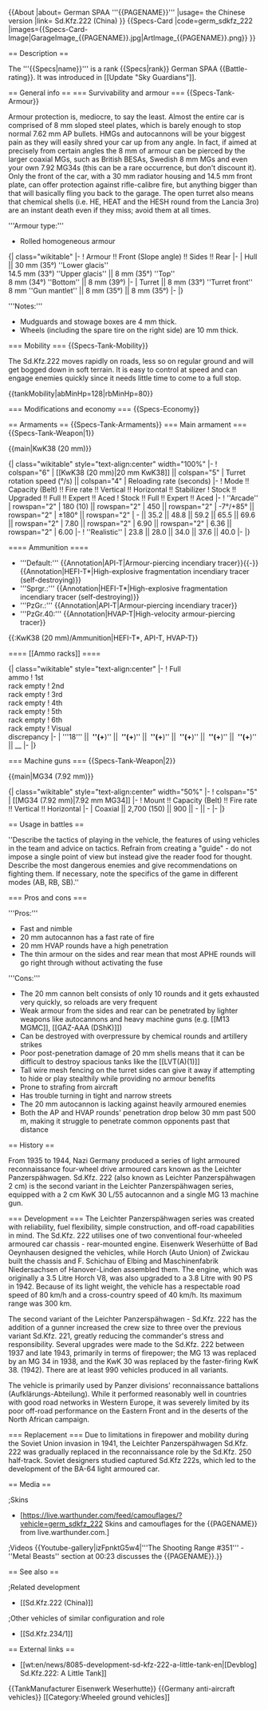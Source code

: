 {{About
|about= German SPAA '''{{PAGENAME}}'''
|usage= the Chinese version
|link= Sd.Kfz.222 (China)
}}
{{Specs-Card
|code=germ_sdkfz_222
|images={{Specs-Card-Image|GarageImage_{{PAGENAME}}.jpg|ArtImage_{{PAGENAME}}.png}}
}}

== Description ==
<!-- ''In the description, the first part should be about the history of the creation and combat usage of the vehicle, as well as its key features. In the second part, tell the reader about the ground vehicle in the game. Insert a screenshot of the vehicle, so that if the novice player does not remember the vehicle by name, he will immediately understand what kind of vehicle the article is talking about.'' -->
The '''{{Specs|name}}''' is a rank {{Specs|rank}} German SPAA {{Battle-rating}}. It was introduced in [[Update "Sky Guardians"]].

== General info ==
=== Survivability and armour ===
{{Specs-Tank-Armour}}
<!-- ''Describe armour protection. Note the most well protected and key weak areas. Appreciate the layout of modules as well as the number and location of crew members. Is the level of armour protection sufficient, is the placement of modules helpful for survival in combat? If necessary use a visual template to indicate the most secure and weak zones of the armour.'' -->
Armour protection is, mediocre, to say the least. Almost the entire car is comprised of 8 mm sloped steel plates, which is barely enough to stop normal 7.62 mm AP bullets. HMGs and autocannons will be your biggest pain as they will easily shred your car up from any angle. In fact, if aimed at precisely from certain angles the 8 mm of armour can be pierced by the larger coaxial MGs, such as British BESAs, Swedish 8 mm MGs and even your own 7.92 MG34s (this can be a rare occurrence, but don't discount it). Only the front of the car, with a 30 mm radiator housing and 14.5 mm front plate, can offer protection against rifle-calibre fire, but anything bigger than that will basically fling you back to the garage. The open turret also means that chemical shells (i.e. HE, HEAT and the HESH round from the Lancia 3ro) are an instant death even if they miss; avoid them at all times.

'''Armour type:'''

* Rolled homogeneous armour

{| class="wikitable"
|-
! Armour !! Front (Slope angle) !! Sides !! Rear
|-
| Hull || 30 mm (35°) ''Lower glacis'' <br> 14.5 mm (33°) ''Upper glacis'' || 8 mm (35°) ''Top'' <br> 8 mm (34°) ''Bottom'' || 8 mm (39°) 
|-
| Turret || 8 mm (33°) ''Turret front'' <br> 8 mm ''Gun mantlet'' || 8 mm (35°) || 8 mm (35°) 
|-
|}

'''Notes:'''

* Mudguards and stowage boxes are 4 mm thick.
* Wheels (including the spare tire on the right side) are 10 mm thick.

=== Mobility ===
{{Specs-Tank-Mobility}}
<!-- ''Write about the mobility of the ground vehicle. Estimate the specific power and manoeuvrability, as well as the maximum speed forwards and backwards.'' -->
The Sd.Kfz.222 moves rapidly on roads, less so on regular ground and will get bogged down in soft terrain. It is easy to control at speed and can engage enemies quickly since it needs little time to come to a full stop. 

{{tankMobility|abMinHp=128|rbMinHp=80}}

=== Modifications and economy ===
{{Specs-Economy}}

== Armaments ==
{{Specs-Tank-Armaments}}
=== Main armament ===
{{Specs-Tank-Weapon|1}}
<!-- ''Give the reader information about the characteristics of the main gun. Assess its effectiveness in a battle based on the reloading speed, ballistics and the power of shells. Do not forget about the flexibility of the fire, that is how quickly the cannon can be aimed at the target, open fire on it and aim at another enemy. Add a link to the main article on the gun: <code><nowiki>{{main|Name of the weapon}}</nowiki></code>. Describe in general terms the ammunition available for the main gun. Give advice on how to use them and how to fill the ammunition storage.'' -->
{{main|KwK38 (20 mm)}}

{| class="wikitable" style="text-align:center" width="100%"
|-
! colspan="6" | [[KwK38 (20 mm)|20 mm KwK38]] || colspan="5" | Turret rotation speed (°/s) || colspan="4" | Reloading rate (seconds)
|-
! Mode !! Capacity (Belt) !! Fire rate !! Vertical !! Horizontal !! Stabilizer
! Stock !! Upgraded !! Full !! Expert !! Aced
! Stock !! Full !! Expert !! Aced
|-
! ''Arcade''
| rowspan="2" | 180 (10) || rowspan="2" | 450 || rowspan="2" | -7°/+85° || rowspan="2" | ±180° || rowspan="2" | - || 35.2 || 48.8 || 59.2 || 65.5 || 69.6 || rowspan="2" | 7.80 || rowspan="2" | 6.90 || rowspan="2" | 6.36 || rowspan="2" | 6.00
|-
! ''Realistic''
| 23.8 || 28.0 || 34.0 || 37.6 || 40.0
|-
|}

==== Ammunition ====
* '''Default:''' {{Annotation|API-T|Armour-piercing incendiary tracer}}{{-}}{{Annotation|HEFI-T*|High-explosive fragmentation incendiary tracer (self-destroying)}}
* '''Sprgr.:''' {{Annotation|HEFI-T*|High-explosive fragmentation incendiary tracer (self-destroying)}}
* '''PzGr.:''' {{Annotation|API-T|Armour-piercing incendiary tracer}}
* '''PzGr.40:''' {{Annotation|HVAP-T|High-velocity armour-piercing tracer}}

{{:KwK38 (20 mm)/Ammunition|HEFI-T*, API-T, HVAP-T}}

==== [[Ammo racks]] ====
<!-- [[File:Ammoracks_{{PAGENAME}}.png|right|thumb|x250px|[[Ammo racks]] of the {{PAGENAME}}]] -->
<!-- '''Last updated:''' -->
{| class="wikitable" style="text-align:center"
|-
! Full<br>ammo
! 1st<br>rack empty
! 2nd<br>rack empty
! 3rd<br>rack empty
! 4th<br>rack empty
! 5th<br>rack empty
! 6th<br>rack empty
! Visual<br>discrepancy
|-
| '''18''' || __&nbsp;''(+__)'' || __&nbsp;''(+__)'' || __&nbsp;''(+__)'' || __&nbsp;''(+__)'' || __&nbsp;''(+__)'' || __&nbsp;''(+__)'' || __
|-
|}

=== Machine guns ===
{{Specs-Tank-Weapon|2}}
<!-- ''Offensive and anti-aircraft machine guns not only allow you to fight some aircraft but also are effective against lightly armoured vehicles. Evaluate machine guns and give recommendations on its use.'' -->
{{main|MG34 (7.92 mm)}}

{| class="wikitable" style="text-align:center" width="50%"
|-
! colspan="5" | [[MG34 (7.92 mm)|7.92 mm MG34]]
|-
! Mount !! Capacity (Belt) !! Fire rate !! Vertical !! Horizontal
|-
| Coaxial || 2,700 (150) || 900 || - || -
|-
|}

== Usage in battles ==
<!-- ''Describe the tactics of playing in the vehicle, the features of using vehicles in the team and advice on tactics. Refrain from creating a "guide" - do not impose a single point of view but instead give the reader food for thought. Describe the most dangerous enemies and give recommendations on fighting them. If necessary, note the specifics of the game in different modes (AB, RB, SB).'' -->
''Describe the tactics of playing in the vehicle, the features of using vehicles in the team and advice on tactics. Refrain from creating a "guide" - do not impose a single point of view but instead give the reader food for thought. Describe the most dangerous enemies and give recommendations on fighting them. If necessary, note the specifics of the game in different modes (AB, RB, SB).''

=== Pros and cons ===
<!-- ''Summarise and briefly evaluate the vehicle in terms of its characteristics and combat effectiveness. Mark its pros and cons in a bulleted list. Try not to use more than 6 points for each of the characteristics. Avoid using categorical definitions such as "bad", "good" and the like - use substitutions with softer forms such as "inadequate" and "effective".'' -->

'''Pros:''' 

* Fast and nimble
* 20 mm autocannon has a fast rate of fire
* 20 mm HVAP rounds have a high penetration
* The thin armour on the sides and rear mean that most APHE rounds will go right through without activating the fuse

'''Cons:'''

* The 20 mm cannon belt consists of only 10 rounds and it gets exhausted very quickly, so reloads are very frequent
* Weak armour from the sides and rear can be penetrated by lighter weapons like autocannons and heavy machine guns (e.g. [[M13 MGMC]], [[GAZ-AAA (DShK)]])
* Can be destroyed with overpressure by chemical rounds and artillery strikes
* Poor post-penetration damage of 20 mm shells means that it can be difficult to destroy spacious tanks like the [[LVT(A)(1)]]
* Tall wire mesh fencing on the turret sides can give it away if attempting to hide or play stealthily while providing no armour benefits
* Prone to strafing from aircraft
* Has trouble turning in tight and narrow streets
* The 20 mm autocannon is lacking against heavily armoured enemies
* Both the AP and HVAP rounds' penetration drop below 30 mm past 500 m, making it struggle to penetrate common opponents past that distance

== History ==
<!-- ''Describe the history of the creation and combat usage of the vehicle in more detail than in the introduction. If the historical reference turns out to be too long, take it to a separate article, taking a link to the article about the vehicle and adding a block "/History" (example: <nowiki>https://wiki.warthunder.com/(Vehicle-name)/History</nowiki>) and add a link to it here using the <code>main</code> template. Be sure to reference text and sources by using <code><nowiki><ref></ref></nowiki></code>, as well as adding them at the end of the article with <code><nowiki><references /></nowiki></code>. This section may also include the vehicle's dev blog entry (if applicable) and the in-game encyclopedia description (under <code><nowiki>=== In-game description ===</nowiki></code>, also if applicable).'' -->
From 1935 to 1944, Nazi Germany produced a series of light armoured reconnaissance four-wheel drive armoured cars known as the Leichter Panzerspähwagen. Sd.Kfz. 222 (also known as Leichter Panzerspähwagen 2 cm) is the second variant in the Leichter Panzerspähwagen series, equipped with a 2 cm KwK 30 L/55 autocannon and a single MG 13 machine gun.

=== Development ===
The Leichter Panzerspähwagen series was created with reliability, fuel flexibility, simple construction, and off-road capabilities in mind. The Sd.Kfz. 222 utilises one of two conventional four-wheeled armoured car chassis - rear-mounted engine. Eisenwerk Weserhütte of Bad Oeynhausen designed the vehicles, while Horch (Auto Union) of Zwickau built the chassis and F. Schichau of Elbing and Maschinenfabrik Niedersachsen of Hanover-Linden assembled them. The engine, which was originally a 3.5 Litre Horch V8, was also upgraded to a 3.8 Litre with 90 PS in 1942. Because of its light weight, the vehicle has a respectable road speed of 80 km/h and a cross-country speed of 40 km/h. Its maximum range was 300 km.

The second variant of the Leichter Panzerspähwagen - Sd.Kfz. 222 has the addition of a gunner increased the crew size to three over the previous variant Sd.Kfz. 221, greatly reducing the commander's stress and responsibility. Several upgrades were made to the Sd.Kfz. 222 between 1937 and late 1943, primarily in terms of firepower; the MG 13 was replaced by an MG 34 in 1938, and the KwK 30 was replaced by the faster-firing KwK 38. (1942). There are at least 990 vehicles produced in all variants.

The vehicle is primarily used by Panzer divisions' reconnaissance battalions (Aufklärungs-Abteilung). While it performed reasonably well in countries with good road networks in Western Europe, it was severely limited by its poor off-road performance on the Eastern Front and in the deserts of the North African campaign.

=== Replacement ===
Due to limitations in firepower and mobility during the Soviet Union invasion in 1941, the Leichter Panzerspähwagen Sd.Kfz. 222 was gradually replaced in the reconnaissance role by the Sd.Kfz. 250 half-track. Soviet designers studied captured Sd.Kfz 222s, which led to the development of the BA-64 light armoured car.

== Media ==
<!-- ''Excellent additions to the article would be video guides, screenshots from the game, and photos.'' -->

;Skins
* [https://live.warthunder.com/feed/camouflages/?vehicle=germ_sdkfz_222 Skins and camouflages for the {{PAGENAME}} from live.warthunder.com.]

;Videos
{{Youtube-gallery|izFpnktG5w4|'''The Shooting Range #351''' - ''Metal Beasts'' section at 00:23 discusses the {{PAGENAME}}.}}

== See also ==
<!-- ''Links to the articles on the War Thunder Wiki that you think will be useful for the reader, for example:''
* ''reference to the series of the vehicles;''
* ''links to approximate analogues of other nations and research trees.'' -->

;Related development
* [[Sd.Kfz.222 (China)]]

;Other vehicles of similar configuration and role
* [[Sd.Kfz.234/1]]

== External links ==
<!-- ''Paste links to sources and external resources, such as:''
* ''topic on the official game forum;''
* ''other literature.'' -->

* [[wt:en/news/8085-development-sd-kfz-222-a-little-tank-en|[Devblog] Sd.Kfz.222: A Little Tank]]

{{TankManufacturer Eisenwerk Weserhutte}}
{{Germany anti-aircraft vehicles}}
[[Category:Wheeled ground vehicles]]